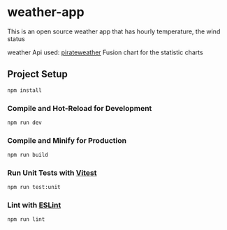 # weather-app

This is an open source weather app that has hourly temperature, the wind status

weather Api used: [pirateweather](https://docs.pirateweather.net)
Fusion chart for the statistic charts


## Project Setup

```sh
npm install
```

### Compile and Hot-Reload for Development

```sh
npm run dev
```

### Compile and Minify for Production

```sh
npm run build
```

### Run Unit Tests with [Vitest](https://vitest.dev/)

```sh
npm run test:unit
```

### Lint with [ESLint](https://eslint.org/)

```sh
npm run lint
```
